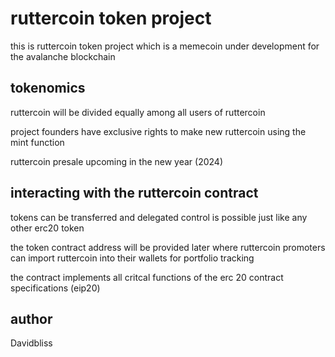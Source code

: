 # ruttercoin token project

this is ruttercoin token project which is a memecoin under development for the avalanche blockchain

## tokenomics

ruttercoin will be divided equally among all users of ruttercoin

project founders have exclusive rights to make new ruttercoin using the mint function

ruttercoin presale upcoming in the new year (2024)

## interacting with the ruttercoin contract

tokens can be transferred and delegated control is possible just like any other erc20 token

the token contract address will be provided later where ruttercoin promoters can import ruttercoin into their wallets for portfolio tracking

the contract implements all critcal functions of the erc 20 contract specifications (eip20)

## author 
Davidbliss
